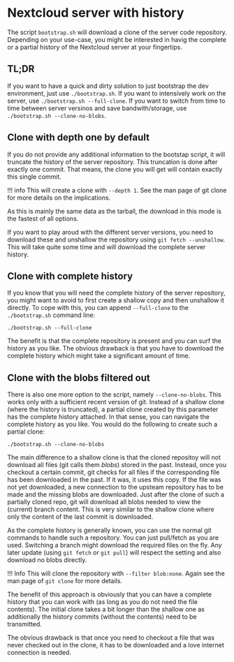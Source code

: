 # Nextcloud server with history

The script `bootstrap.sh` will download a clone of the server code repository.
Depending on your use-case, you might be interested in havig the complete or a partial history of the Nextcloud server at your fingertips.

## TL;DR

If you want to have a quick and dirty solution to just bootstrap the dev environment, just use `./bootstrap.sh`.
If you want to intensively work on the server, use `./bootstrap.sh --full-clone`.
If you want to switch from time to time between server versinos and save bandwith/storage, use `./bootstrap.sh --clone-no-blobs`.

## Clone with depth one by default

If you do not provide any additional information to the bootstap script, it will truncate the history of the server repository.
This truncation is done after exactly one commit.
That means, the clone you will get will contain exactly this single commit.

!!! info
    This will create a clone with `--depth 1`.
    See the man page of git clone for more details on the implications.

As this is mainly the same data as the tarball, the download in this mode is the fastest of all options.

If you want to play aroud with the different server versions, you need to download these and unshallow the repository using `git fetch --unshallow`.
This will take quite some time and will download the complete server history.

## Clone with complete history

If you know that you will need the complete history of the server repository, you might want to avoid to first create a shallow copy and then unshallow it directly.
To cope with this, you can append `--full-clone` to the `./bootstrap.sh` command line:

```
./bootstrap.sh --full-clone
```

The benefit is that the complete repository is present and you can surf the history as you like.
The obvious drawback is that you have to download the complete history which might take a significant amount of time.

## Clone with the blobs filtered out

There is also one more option to the script, namely `--clone-no-blobs`.
This works only with a sufficient recent version of git.
Instead of a shallow clone (where the history is truncated), a partial clone created by this parameter has the complete history attached.
In that sense, you can navigate the complete history as you like.
You would do the following to create such a partial clone:
```
./bootstrap.sh --clone-no-blobs
```

The main difference to a shallow clone is that the cloned repositoy will not download all files (git calls them _blobs_) stored in the past.
Instead, once you checkout a certain commit, git checks for all files if the corresponding file has been downloaded in the past.
If it was, it uses this copy.
If the file was not yet downloaded, a new connection to the upsteam repository has to be made and the missing blobs are downloaded.
Just after the clone of such a partially cloned repo, git will download all blobs needed to view the (current) branch content.
This is very similar to the shallow clone where only the content of the last commit is downloaded.

As the complete history is generally known, you can use the normal git commands to handle such a repository.
You can just pull/fetch as you are used.
Switching a branch might download the required files on the fly.
Any later update (using `git fetch` or `git pull`) will respect the setting and also download no blobs directly.

!!! Info
    This will clone the repository with `--filter blob:none`.
    Again see the man page of `git clone` for more details.

The benefit of this approach is obviously that you can have a complete history that you can work with (as long as you do not need the file contents).
The initial clone takes a bit longer than the shallow one as additionally the history commits (without the contents) need to be transmitted.

The obvious drawback is that once you need to checkout a file that was never checked out in the clone, it has to be downloaded and a love internet connection is needed.
